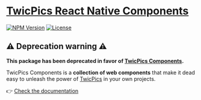 # [TwicPics React Native Components](https://www.npmjs.com/package/@twicpics/components-react-native)

[![NPM Version][npm-image]][npm-url]
[![License][license-image]][license-url]

## ⚠️ Deprecation warning ⚠️

**This package has been deprecated in favor of [TwicPics Components](https://github.com/TwicPics/components).**

TwicPics Components is a **collection of web components** that make it dead easy to unleash the power of [TwicPics](https://www.twicpics.com/?utm_source=github&utm_medium=organic&utm_campaign=components) in your own projects.

👉 [Check the documentation](https://github.com/TwicPics/components/tree/main/documentation)

[license-image]: https://img.shields.io/npm/l/@twicpics/components-react-native.svg?style=flat-square
[license-url]: https://raw.githubusercontent.com/twicpics/components-react-native/master/LICENSE
[npm-image]: https://img.shields.io/badge/npm-v0.0.1--alpha.5-orange.svg?style=flat-square
[npm-url]: https://www.npmjs.com/package/@twicpics/components-react-native/v/0.0.1-alpha.5
